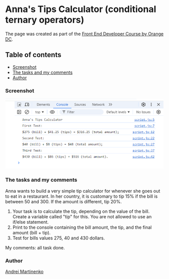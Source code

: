 # Anna's Tips Calculator (conditional ternary operators)

The page was created as part of the [Front End Developer Course by Orange DC](https://digitalcenter.orange.md/).

## Table of contents
- [Screenshot](#screenshot)
- [The tasks and my comments](#the-tasks-and-my-comments)
- [Author](#author)

### Screenshot

![](./image/screenshot.png)

### The tasks and my comments

Anna wants to build a very simple tip calculator for whenever she goes out to eat in a restaurant. In her country, it is customary to tip 15% if the bill is between 50 and 300. If the amount is different, tip 20%.
1. Your task is to calculate the tip, depending on the value of the bill. Create a variable called "tip" for this. You are not allowed to use an if/else statement.
2. Print to the console containing the bill amount, the tip, and the final amount (bill + tip).
3. Test for bills values 275, 40 and 430 dollars.

My comments: all task done. 

### Author

[Andrei Martinenko](https://github.com/AxinitM)
